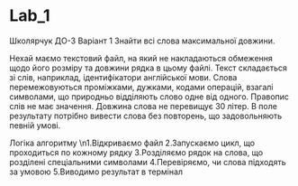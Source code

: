 # Lab_1
Школярчук ДО-3
Варіант 1
Знайти всі слова максимальної довжини.

  Нехай маємо текстовий файл, на який не накладаються обмеження щодо
його розміру та довжини рядка в цьому файлі.
  Текст складається зі слів, наприклад, ідентифікатори англійської мови.
Слова перемежовуються проміжками, дужками, кодами операцій, взагалі
символами, що природньо відділяють слово одне від одного. Правопис слів не
має значення. Довжина слова не перевищує 30 літер.
  В поле результату потрібно вивести слова без повторень, що
задовольняють певній умові.

Логіка алгоритму
\n1.Відкриваємо файл
2.Запускаємо цикл, що проходиться по кожному рядку
3.Розділяємо рядок на слова, що розділені спеціальними символами
4.Перевіряємо, чи слова підходять за умовою
5.Виводимо результат в термінал




